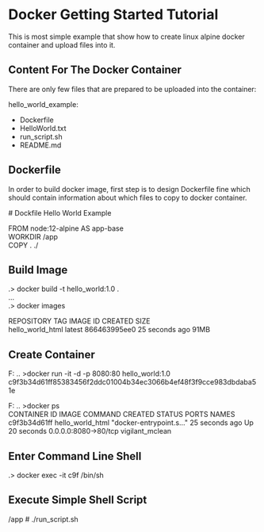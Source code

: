 # Docker Getting Started Tutorial
This is most simple example that show how to create linux alpine docker container and upload files into it.


## Content For The Docker Container
There are only few files that are prepared to be uploaded into the container:

hello_world_example:
- Dockerfile
- HelloWorld.txt
- run_script.sh
- README.md

## Dockerfile
In order to build docker image, first step is to design Dockerfile fine which should contain information about which files to copy to docker container.

\# Dockfile Hello World Example

FROM node:12-alpine AS app-base\
WORKDIR /app\
COPY . ./

## Build Image

.> docker build -t hello_world:1.0 .\
...\
.> docker images

REPOSITORY               TAG         IMAGE ID       CREATED          SIZE\
hello_world_html         latest      866463995ee0   25 seconds ago   91MB

## Create Container

F: .. >docker run -it -d -p 8080:80 hello_world:1.0
c9f3b34d61ff85383456f2ddc01004b34ec3066b4ef48f3f9cce983dbdaba51e

F: .. >docker ps\
CONTAINER ID   IMAGE              COMMAND                  CREATED          STATUS          PORTS                  NAMES\
c9f3b34d61ff   hello_world_html   "docker-entrypoint.s…"   25 seconds ago   Up 20 seconds   0.0.0.0:8080->80/tcp   vigilant_mclean

## Enter Command Line Shell
.> docker exec -it c9f /bin/sh

## Execute Simple Shell Script
/app # ./run_script.sh

